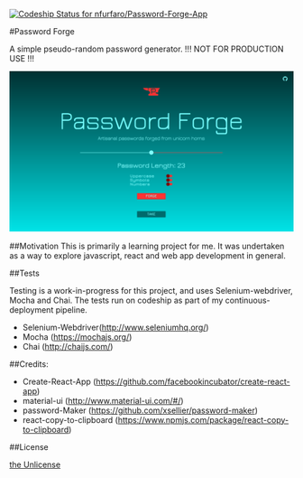 [ ![Codeship Status for nfurfaro/Password-Forge-App](https://app.codeship.com/projects/fe417780-b807-0134-bb9c-3617a86d3e20/status?branch=master)](https://app.codeship.com/projects/194609)

#Password Forge

A simple pseudo-random password generator. !!! NOT FOR PRODUCTION USE !!!

![Screenshot](/Screenshot.png?raw=true "Screenshot")

##Motivation
This is primarily a learning project for me. It was undertaken as a way to explore javascript, react and web app development in general.

##Tests

Testing is a work-in-progress for this project, and uses Selenium-webdriver, Mocha and Chai. The tests run on codeship as part of my continuous-deployment pipeline.

* Selenium-Webdriver(http://www.seleniumhq.org/)
* Mocha (https://mochajs.org/)
* Chai (http://chaijs.com/)

##Credits:

* Create-React-App (https://github.com/facebookincubator/create-react-app)
* material-ui (http://www.material-ui.com/#/)
* password-Maker (https://github.com/xsellier/password-maker)
* react-copy-to-clipboard  (https://www.npmjs.com/package/react-copy-to-clipboard)

##License

[the Unlicense](http://unlicense.org)
